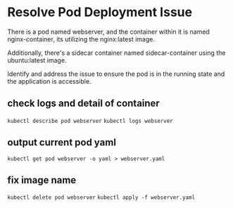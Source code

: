 # Resolve Pod Deployment Issue
There is a pod named webserver, and the container within it is named nginx-container, its utilizing the nginx:latest image.

Additionally, there's a sidecar container named sidecar-container using the ubuntu:latest image.

Identify and address the issue to ensure the pod is in the running state and the application is accessible.

## check logs and detail of container
`kubectl describe pod webserver`
`kubectl logs webserver`
## output current pod yaml
`kubectl get pod webserver -o yaml > webserver.yaml`
## fix image name
`kubectl delete pod webserver`
`kubectl apply -f webserver.yaml`